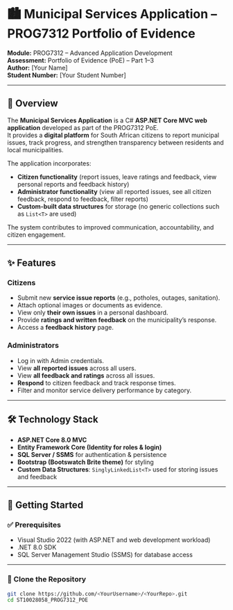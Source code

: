 # 🏙️ Municipal Services Application – PROG7312 Portfolio of Evidence

**Module:** PROG7312 – Advanced Application Development  
**Assessment:** Portfolio of Evidence (PoE) – Part 1–3  
**Author:** [Your Name]  
**Student Number:** [Your Student Number]

---

## 📖 Overview

The **Municipal Services Application** is a C# **ASP.NET Core MVC web application** developed as part of the PROG7312 PoE.  
It provides a **digital platform** for South African citizens to report municipal issues, track progress, and strengthen transparency between residents and local municipalities.

The application incorporates:
- **Citizen functionality** (report issues, leave ratings and feedback, view personal reports and feedback history)
- **Administrator functionality** (view all reported issues, see all citizen feedback, respond to feedback, filter reports)
- **Custom-built data structures** for storage (no generic collections such as `List<T>` are used)

The system contributes to improved communication, accountability, and citizen engagement.

---

## ✨ Features

### Citizens
- Submit new **service issue reports** (e.g., potholes, outages, sanitation).
- Attach optional images or documents as evidence.
- View only **their own issues** in a personal dashboard.
- Provide **ratings and written feedback** on the municipality’s response.
- Access a **feedback history** page.

### Administrators
- Log in with Admin credentials.
- View **all reported issues** across all users.
- View **all feedback and ratings** across all issues.
- **Respond** to citizen feedback and track response times.
- Filter and monitor service delivery performance by category.

---

## 🛠️ Technology Stack

- **ASP.NET Core 8.0 MVC**
- **Entity Framework Core (Identity for roles & login)**
- **SQL Server / SSMS** for authentication & persistence
- **Bootstrap (Bootswatch Brite theme)** for styling
- **Custom Data Structures**: `SinglyLinkedList<T>` used for storing issues and feedback

---

## 🚀 Getting Started

### ✅ Prerequisites
- Visual Studio 2022 (with ASP.NET and web development workload)
- .NET 8.0 SDK
- SQL Server Management Studio (SSMS) for database access

---

### 📂 Clone the Repository
```bash
git clone https://github.com/<YourUsername>/<YourRepo>.git
cd ST10028058_PROG7312_POE
